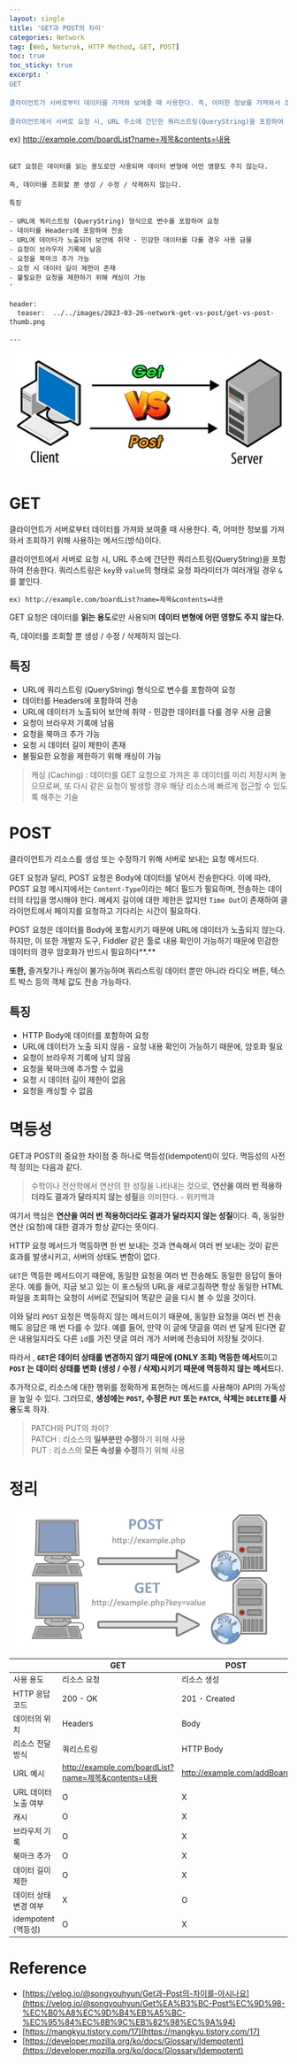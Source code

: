 ```yaml
---
layout: single
title: 'GET과 POST의 차이'
categories: Network
tag: [Web, Netwrok, HTTP Method, GET, POST]
toc: true
toc_sticky: true
excerpt: '
GET

클라이언트가 서버로부터 데이터를 가져와 보여줄 때 사용한다. 즉, 어떠한 정보를 가져와서 조회하기 위해 사용하는 메서드(방식)이다.

클라이언트에서 서버로 요청 시, URL 주소에 간단한 쿼리스트링(QueryString)을 포함하여 전송한다. 쿼리스트링은 `key`와 `value`의 형태로 요청 파라미터가 여러개일 경우 `&`를 붙인다.

```
ex) http://example.com/boardList?name=제목&contents=내용
```

GET 요청은 데이터를 읽는 용도로만 사용되며 데이터 변형에 어떤 영향도 주지 않는다.

즉, 데이터를 조회할 뿐 생성 / 수정 / 삭제하지 않는다.

특징

- URL에 쿼리스트링 (QueryString) 형식으로 변수를 포함하여 요청
- 데이터를 Headers에 포함하여 전송
- URL에 데이터가 노출되어 보안에 취약 - 민감한 데이터를 다룰 경우 사용 금물
- 요청이 브라우저 기록에 남음
- 요청을 북마크 추가 가능
- 요청 시 데이터 길이 제한이 존재
- 불필요한 요청을 제한하기 위해 캐싱이 가능
'

header:
  teaser:  ../../images/2023-03-26-network-get-vs-post/get-vs-post-thumb.png

---
```


![get-vs-post-thumb.png](../../images/2023-03-26-network-get-vs-post/get-vs-post-thumb.png)

# GET

클라이언트가 서버로부터 데이터를 가져와 보여줄 때 사용한다. 즉, 어떠한 정보를 가져와서 조회하기 위해 사용하는 메서드(방식)이다.

클라이언트에서 서버로 요청 시, URL 주소에 간단한 쿼리스트링(QueryString)을 포함하여 전송한다. 쿼리스트링은 `key`와 `value`의 형태로 요청 파라미터가 여러개일 경우 `&`를 붙인다.

```
ex) http://example.com/boardList?name=제목&contents=내용
```

GET 요청은 데이터를 **읽는 용도**로만 사용되며 **데이터 변형에 어떤 영향도 주지 않는다.**

즉, 데이터를 조회할 뿐 생성 / 수정 / 삭제하지 않는다.

## 특징

- URL에 쿼리스트링 (QueryString) 형식으로 변수를 포함하여 요청
- 데이터를 Headers에 포함하여 전송
- URL에 데이터가 노출되어 보안에 취약 - 민감한 데이터를 다룰 경우 사용 금물
- 요청이 브라우저 기록에 남음
- 요청을 북마크 추가 가능
- 요청 시 데이터 길이 제한이 존재
- 불필요한 요청을 제한하기 위해 캐싱이 가능

> 캐싱 (Caching) : 데이터를 GET 요청으로 가져온 후 데이터를 미리 저장시켜 놓으므로써, 또 다시 같은 요청이 발생할 경우 해당 리소스에 빠르게 접근할 수 있도록 해주는 기술

# POST

클라이언트가 리소스를 생성 또는 수정하기 위해 서버로 보내는 요청 메서드다.

GET 요청과 달리, POST 요청은 Body에 데이터를 넣어서 전송한다다. 이에 따라, POST 요청 메시지에서는 `Content-Type`이라는 헤더 필드가 필요하며, 전송하는 데이터의 타입을 명시해야 한다. 메세지 길이에 대한 제한은 없지만 `Time Out`이 존재하여 클라이언트에서 페이지를 요청하고 기다리는 시간이 필요하다.

POST 요청은 데이터를 Body에 포함시키기 때문에 URL에 데이터가 노출되지 않는다. 하지만, 이 또한 개발자 도구, Fiddler 같은 툴로 내용 확인이 가능하기 때문에 민감한 데이터의 경우 암호화가 반드시 필요하다**.**

**또한,** 즐겨찾기나 캐싱이 불가능하며 쿼리스트링 데이터 뿐만 아니라 라디오 버튼, 텍스트 박스 등의 객체 값도 전송 가능하다.

## 특징

- HTTP Body에 데이터를 포함하여 요청
- URL에 데이터가 노출 되지 않음 - 요청 내용 확인이 가능하기 때문에, 암호화 필요
- 요청이 브라우저 기록에 남지 않음
- 요청을 북마크에 추가할 수 없음
- 요청 시 데이터 길이 제한이 없음
- 요청을 캐싱할 수 없음

# 멱등성

GET과 POST의 중요한 차이점 중 하나로 멱등성(idempotent)이 있다. 멱등성의 사전적 정의는 다음과 같다.

> 수학이나 전산학에서 연산의 한 성질을 나타내는 것으로, **연산을 여러 번 적용하더라도 결과가 달라지지 않는 성질**을 의미한다. - 위키백과

여기서 핵심은 **연산을 여러 번 적용하더라도 결과가 달라지지 않는 성질**이다. 즉, 동일한 연산 (요청)에 대한 결과가 항상 같다는 뜻이다.

HTTP 요청 메서드가 멱등하면 한 번 보내는 것과 연속해서 여러 번 보내는 것이 같은 효과를 발생시키고, 서버의 상태도 변함이 없다.

`GET`은 멱등한 메서드이기 때문에, 동일한 요청을 여러 번 전송해도 동일한 응답이 돌아온다. 예를 들어, 지금 보고 있는 이 포스팅의 URL을 새로고침하면 항상 동일한 HTML 파일을 조회하는 요청이 서버로 전달되어 똑같은 글을 다시 볼 수 있을 것이다.

이와 달리 `POST` 요청은 멱등하지 않는 메서드이기 때문에, 동일한 요청을 여러 번 전송해도 응답은 매 번 다를 수 있다. 예를 들어, 만약 이 글에 댓글을 여러 번 달게 된다면 같은 내용일지라도 다른 `id`를 가진 댓글 여러 개가 서버에 전송되어 저장될 것이다.

따라서 , **`GET`은 데이터 상태를 변경하지 않기 때문에 (ONLY 조회) 멱등한 메서드**이고 **`POST` 는 데이터 상태를 변화 (생성 / 수정 / 삭제)시키기 때문에 멱등하지 않는 메서드**다.

추가적으로, 리소스에 대한 행위를 정확하게 표현하는 메서드를 사용해야 API의 가독성을 높일 수 있다. 그러므로, **생성에는 `POST`, 수정은 `PUT` 또는 `PATCH`, 삭제는 `DELETE`를 사용**도록 하자.

> PATCH와 PUT의 차이? <br />
> PATCH : 리소스의 **일부분만 수정**하기 위해 사용 <br />
> PUT : 리소스의 **모든 속성을 수정**하기 위해 사용

# 정리

![get-and-post.png](../../images/2023-03-26-network-get-vs-post/get-and-post.png)

|                       | GET                                                  | POST                        |
| --------------------- | ---------------------------------------------------- | --------------------------- |
| 사용 용도             | 리소스 요청                                          | 리소스 생성                 |
| HTTP 응답 코드        | 200 - OK                                             | 201 - Created               |
| 데이터의 위치         | Headers                                              | Body                        |
| 리소스 전달 방식      | 쿼리스트링                                           | HTTP Body                   |
| URL 예시              | http://example.com/boardList?name=제목&contents=내용 | http://example.com/addBoard |
| URL 데이터 노출 여부  | O                                                    | X                           |
| 캐시                  | O                                                    | X                           |
| 브라우저 기록         | O                                                    | X                           |
| 북마크 추가           | O                                                    | X                           |
| 데이터 길이 제한      | O                                                    | X                           |
| 데이터 상태 변경 여부 | X                                                    | O                           |
| idempotent (멱등성)   | O                                                    | X                           |

# Reference

- [https://velog.io/@songyouhyun/Get과-Post의-차이를-아시나요](https://velog.io/@songyouhyun/Get%EA%B3%BC-Post%EC%9D%98-%EC%B0%A8%EC%9D%B4%EB%A5%BC-%EC%95%84%EC%8B%9C%EB%82%98%EC%9A%94)
- [https://mangkyu.tistory.com/17](https://mangkyu.tistory.com/17)
- [https://developer.mozilla.org/ko/docs/Glossary/Idempotent](https://developer.mozilla.org/ko/docs/Glossary/Idempotent)
